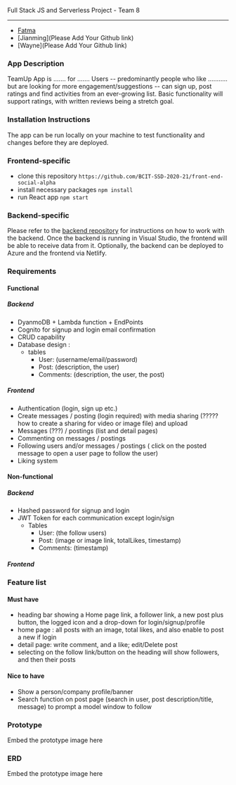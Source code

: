 Full Stack JS and Serverless Project - Team 8

---
* [Fatma](https://github.com/fatmabadri)
* [Jianming](Please Add Your Github link)
* [Wayne](Please Add Your Github link)

### App Description

TeamUp App is ....... for ....... Users -- predominantly people who like ........... but are looking for more engagement/suggestions -- can sign up, post ratings and find activities from an ever-growing list. Basic functionality will support ratings, with written reviews being a stretch goal.

### Installation Instructions

The app can be run locally on your machine to test functionality and changes before they are deployed. 

### Frontend-specific
- clone this repository
```https://github.com/BCIT-SSD-2020-21/front-end-social-alpha``` 
- install necessary packages
```npm install```
- run React app
```npm start```

### Backend-specific
Please refer to the [backend repository](https://github.com/BCIT-SSD-2020-21/server-side-code-social-alpha) for instructions on how to work with the backend. Once the backend is running in Visual Studio, the frontend will be able to receive data from it. Optionally, the backend can be deployed to Azure and the frontend via Netlify. 


### Requirements


#### Functional


##### Backend

-   DyanmoDB +  Lambda function + EndPoints
-   Cognito for signup and login email confirmation
-   CRUD capability 
-   Database design : 
    - tables 
        - User: (username/email/password)
        - Post: (description, the user)
        - Comments: (description, the user, the post)

##### Frontend

-   Authentication (login, sign up etc.)
-   Create messages / posting (login required) with media sharing (????? how to create a sharing for video or image file) and upload
-   Messages (???) / postings (list and detail pages)
-   Commenting on messages / postings
-   Following users and/or messages / postings  ( click on the posted message to open a user page to follow the user)
-   Liking system

#### Non-functional


##### Backend

-   Hashed password for signup and login 
-   JWT Token for each communication except login/sign 
    - Tables 
        - User: (the follow users)
        - Post: (image or image link, totalLikes, timestamp)
        - Comments: (timestamp)

##### Frontend

### Feature list

#### Must have

-   heading bar showing a Home page link, a follower link,  a new post plus button, the logged icon and a drop-down for login/signup/profile  
-   home page : all posts with an image, total likes, and also enable to post a new if login 
-   detail page: write comment, and a like; edit/Delete post 
-   selecting on the follow link/button on the heading will show followers, and then their posts

#### Nice to have

-   Show a person/company profile/banner
-   Search function on post page (search in user, post description/title, message) to prompt a model window to follow


### Prototype

Embed the prototype image here

### ERD

Embed the prototype image here





